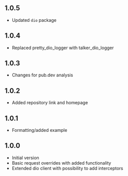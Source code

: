 ## 1.0.5

- Updated `dio` package

## 1.0.4

- Replaced pretty_dio_logger with talker_dio_logger

## 1.0.3

- Changes for pub.dev analysis

## 1.0.2

- Added repository link and homepage

## 1.0.1

- Formatting/added example

## 1.0.0

- Initial version
- Basic request overrides with added functionality
- Extended dio client with possibility to add interceptors